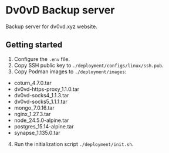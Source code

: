 # Dv0vD Backup server
Backup server for dv0vd.xyz website.

## Getting started  
1) Configure the `.env` file.
2) Copy SSH public key to `./deployment/configs/linux/ssh.pub`.
3) Copy Podman images to `./deployment/images`:
- coturn_4.7.0.tar
- dv0vd-https-proxy_1.1.0.tar
- dv0vd-socks4_1.1.3.tar
- dv0vd-socks5_1.1.1.tar
- mongo_7.0.16.tar
- nginx_1.27.3.tar
- node_24.5.0-alpine.tar
- postgres_15.14-alpine.tar
- synapse_1.135.0.tar
4) Run the initialization script `./deployment/init.sh`.
